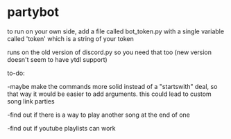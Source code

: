 # partybot

to run on your own side, add a file called bot_token.py with a single variable called 'token' which is a string of your token

runs on the old version of discord.py so you need that too (new version doesn't seem to have ytdl support)

to-do:

-maybe make the commands more solid instead of a "startswith" deal, so that way it would be easier to add arguments. this could lead to custom song link parties

-find out if there is a way to play another song at the end of one

-find out if youtube playlists can work
